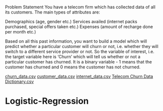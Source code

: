 Problem Statement
You have a telecom firm which has collected data of all its customers. The main types of attributes are:

Demographics (age, gender etc.)
Services availed (internet packs purchased, special offers taken etc.)
Expenses (amount of recharge done per month etc.)
 

Based on all this past information, you want to build a model which will predict whether a particular customer will churn or not, i.e. whether they will switch to a different service provider or not. So the variable of interest, i.e. the target variable here is ‘Churn’ which will tell us whether or not a particular customer has churned. It is a binary variable - 1 means that the customer has churned and 0 means the customer has not churned.
 
[churn_data.csv](https://github.com/sahilthakare/Logistic-Regression/files/7072583/churn_data.csv)
[customer_data.csv](https://github.com/sahilthakare/Logistic-Regression/files/7072584/customer_data.csv)
[internet_data.csv](https://github.com/sahilthakare/Logistic-Regression/files/7072585/internet_data.csv)
[Telecom Churn Data Dictionary.csv](https://github.com/sahilthakare/Logistic-Regression/files/7072591/Telecom.Churn.Data.Dictionary.csv)
# Logistic-Regression
